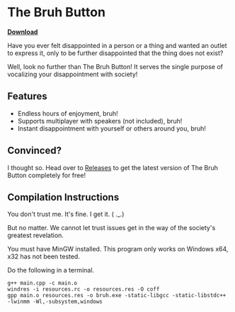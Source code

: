 # The Bruh Button

**[Download](https://github.com/preyneyv/bruh-exe/releases/latest)**

Have you ever felt disappointed in a person or a thing and wanted an outlet to
express it, only to be further disappointed that the thing does not exist?

Well, look no further than The Bruh Button! It serves the single purpose of
vocalizing your disappointment with society!

## Features
- Endless hours of enjoyment, bruh!
- Supports multiplayer with speakers (not included), bruh!
- Instant disappointment with yourself or others around you, bruh!

## Convinced?
I thought so. Head over to [Releases](https://github.com/preyneyv/bruh-exe/releases) to get the latest version of The Bruh
Button completely for free!

## Compilation Instructions
You don't trust me. It's fine. I get it. ( ._.)

But no matter. We cannot let trust issues get in the way of the society's
greatest revelation.

You must have MinGW installed. This program only works on Windows x64, x32 has
not been tested.

Do the following in a terminal.
```console
g++ main.cpp -c main.o
windres -i resources.rc -o resources.res -O coff
gpp main.o resources.res -o bruh.exe -static-libgcc -static-libstdc++ -lwinmm -Wl,-subsystem,windows
```


